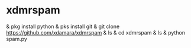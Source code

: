 # xdmrspam

& pkg install python
& pks install git
& git clone https://github.com/xdamara/xdmrspam
& ls
& cd xdmrspam
& ls
& python spam.py
